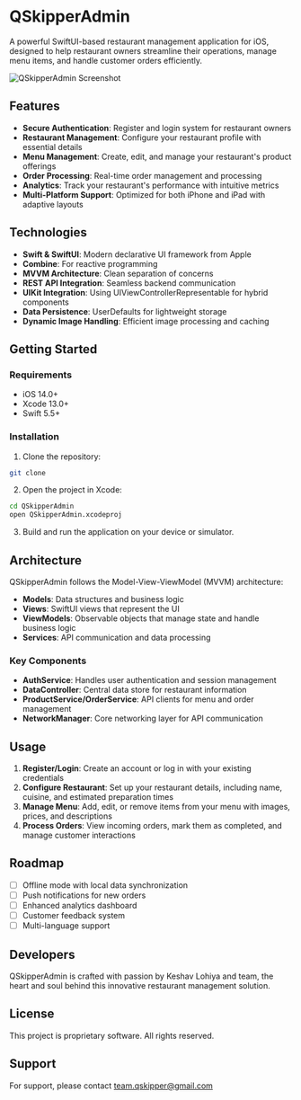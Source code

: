 # QSkipperAdmin

A powerful SwiftUI-based restaurant management application for iOS, designed to help restaurant owners streamline their operations, manage menu items, and handle customer orders efficiently.

![QSkipperAdmin Screenshot](https://via.placeholder.com/800x400)

## Features

- **Secure Authentication**: Register and login system for restaurant owners
- **Restaurant Management**: Configure your restaurant profile with essential details
- **Menu Management**: Create, edit, and manage your restaurant's product offerings
- **Order Processing**: Real-time order management and processing
- **Analytics**: Track your restaurant's performance with intuitive metrics
- **Multi-Platform Support**: Optimized for both iPhone and iPad with adaptive layouts

## Technologies

- **Swift & SwiftUI**: Modern declarative UI framework from Apple
- **Combine**: For reactive programming
- **MVVM Architecture**: Clean separation of concerns
- **REST API Integration**: Seamless backend communication
- **UIKit Integration**: Using UIViewControllerRepresentable for hybrid components
- **Data Persistence**: UserDefaults for lightweight storage 
- **Dynamic Image Handling**: Efficient image processing and caching

## Getting Started

### Requirements

- iOS 14.0+
- Xcode 13.0+
- Swift 5.5+

### Installation

1. Clone the repository:
```bash
git clone 
```

2. Open the project in Xcode:
```bash
cd QSkipperAdmin
open QSkipperAdmin.xcodeproj
```

3. Build and run the application on your device or simulator.

## Architecture

QSkipperAdmin follows the Model-View-ViewModel (MVVM) architecture:

- **Models**: Data structures and business logic
- **Views**: SwiftUI views that represent the UI
- **ViewModels**: Observable objects that manage state and handle business logic
- **Services**: API communication and data processing

### Key Components

- **AuthService**: Handles user authentication and session management
- **DataController**: Central data store for restaurant information
- **ProductService/OrderService**: API clients for menu and order management
- **NetworkManager**: Core networking layer for API communication

## Usage

1. **Register/Login**: Create an account or log in with your existing credentials
2. **Configure Restaurant**: Set up your restaurant details, including name, cuisine, and estimated preparation times
3. **Manage Menu**: Add, edit, or remove items from your menu with images, prices, and descriptions
4. **Process Orders**: View incoming orders, mark them as completed, and manage customer interactions

## Roadmap

- [ ] Offline mode with local data synchronization
- [ ] Push notifications for new orders
- [ ] Enhanced analytics dashboard
- [ ] Customer feedback system
- [ ] Multi-language support

## Developers

QSkipperAdmin is crafted with passion by Keshav Lohiya and team, the heart and soul behind this innovative restaurant management solution.

## License

This project is proprietary software. All rights reserved.

## Support

For support, please contact [team.qskipper@gmail.com](mailto:team.qskipper@gmail.com) 